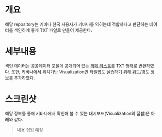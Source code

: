 # 개요
해당 repository는 키바나 한국 사용자가 키바나를 익히는데 적합하다고 판단하는 데이터를 색인하게 좋게 TXT 파일로 만들어 제공한다.

# 세부내용
색인 데이터는 공공데이터 포털에 공개되어 있는 [까페 리스트](http://www.localdata.kr/portal/data/dataView.do?pageIndex=1&menuNo=200001&menuFlag=03&clasCode=24_17_01_P)를 TXT 형태로 변환하였다. 또한, 키바나에서 위치기반 Visualization인 타일맵도 실습하기 위해 위도/경도 정보를 추가하였다.

# 스크린샷
해당 정보를 통해 키바나에서 확인해 볼 수 있는 대시보드(Visualization의 집합)은 아래와 같다.

> 내용 삽입 예정
